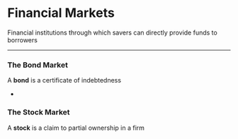 # Financial Markets

Financial institutions through which savers can directly provide funds to borrowers

***

### The Bond Market

A **bond** is a certificate of indebtedness

-

### The Stock Market

A **stock** is a claim to partial ownership in a firm
